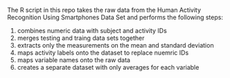 The R script in this repo takes the raw data from the Human Activity Recognition Using Smartphones Data Set and performs the following steps:
  1. combines numeric data with subject and activity IDs
  2. merges testing and traing data sets together 
  3. extracts only the measurements on the mean and standard deviation 
  4. maps activity labels onto the dataset to replace nuemric IDs
  5. maps variable names onto the raw data
  6. creates a separate dataset with only averages for each variable
